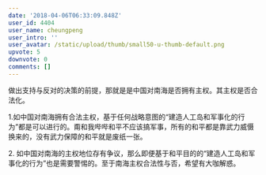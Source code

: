 ```yaml
---
date: '2018-04-06T06:33:09.848Z'
user_id: 4404
user_name: cheungpeng
user_intro: ''
user_avatar: /static/upload/thumb/small50-u-thumb-default.png
upvote: 5
downvote: 0
comments: []
---
```


做出支持与反对的决策的前提，那就是是中国对南海是否拥有主权。其主权是否合法化。

1.如中国对南海拥有合法主权，基于任何战略意图的“建造人工岛和军事化的行为”都是可以进行的。甭和我哔哔和平不应该搞军事，所有的和平都是靠武力威慑换来的，没有武力保障的和平就是废纸一张。

2\. 如中国对南海的主权地位存有争议，那么即便基于和平目的的“建造人工岛和军事化的行为”也是需要警惕的。至于南海主权合法性与否，希望有大咖解惑。
